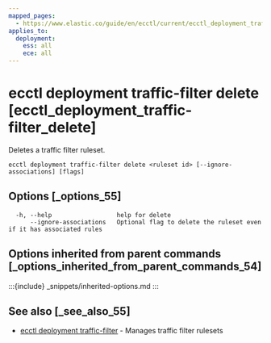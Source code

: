 ```yaml
---
mapped_pages:
  - https://www.elastic.co/guide/en/ecctl/current/ecctl_deployment_traffic-filter_delete.html
applies_to:
  deployment:
    ess: all
    ece: all
---
```


# ecctl deployment traffic-filter delete [ecctl_deployment_traffic-filter_delete]

Deletes a traffic filter ruleset.

```
ecctl deployment traffic-filter delete <ruleset id> [--ignore-associations] [flags]
```


## Options [_options_55]

```
  -h, --help                  help for delete
      --ignore-associations   Optional flag to delete the ruleset even if it has associated rules
```


## Options inherited from parent commands [_options_inherited_from_parent_commands_54]

:::{include} _snippets/inherited-options.md
:::


## See also [_see_also_55]

* [ecctl deployment traffic-filter](/reference/ecctl_deployment_traffic-filter.md)	 - Manages traffic filter rulesets

